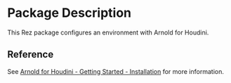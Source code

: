 Package Description
===================

This Rez package configures an environment with Arnold for Houdini. 

Reference
---------

See [Arnold for Houdini - Getting Started - Installation](https://help.autodesk.com/view/ARNOL/ENU/?guid=arnold_for_houdini_ah_getting_started_ah_Installation_html) for more information.
